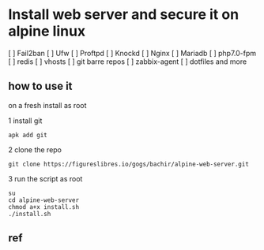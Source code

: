 # Install web server and secure it on alpine linux

[ ] Fail2ban
[ ] Ufw
[ ] Proftpd
[ ] Knockd
[ ] Nginx
[ ] Mariadb
[ ] php7.0-fpm
[ ] redis
[ ] vhosts
[ ] git barre repos
[ ] zabbix-agent
[ ] dotfiles and more

## how to use it
on a fresh install
as root

1 install git
```
apk add git
```

2 clone the repo
```
git clone https://figureslibres.io/gogs/bachir/alpine-web-server.git
```

3 run the script as root
```
su
cd alpine-web-server
chmod a+x install.sh
./install.sh

```

## ref

